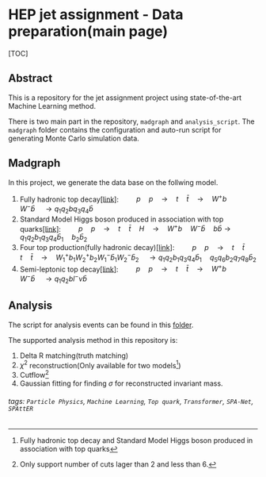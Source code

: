 HEP jet assignment - Data preparation(main page)
===
[TOC]

## Abstract 
This is a repository for the jet assignment project using state-of-the-art Machine Learning method.

There is two main part in the repository, `madgraph` and `analysis_script`. The `madgraph` folder contains the configuration and auto-run script for generating Monte Carlo simulation data.

## Madgraph
In this project, we generate the data base on the follwing model.

1. Fully hadronic top decay[[link]](https://github.com/davidho27941/HEP-jet-assignment/tree/v2/madgraph/pptt_preparation):
$\qquad p\quad p\quad \to\quad t\quad \bar{t}\quad \to\quad W^{+}b\quad W^{-}\bar{b}\quad \to q_{1}q_{2}bq_{3}q_{4}\bar{b}$
2. Standard Model Higgs boson produced in association with top quarks[[link]](https://github.com/davidho27941/HEP-jet-assignment/tree/v2/madgraph/ppttH_preparation):
$\qquad p\quad p\quad \to\quad t\quad \bar{t}\quad H\quad \to\quad W^{+}b\quad W^{-}\bar{b}\quad b\bar{b}\to q_{1}q_{2}b_{1}q_{3}q_{4}\bar{b}_{1}\quad b_{2}\bar{b}_{2}$
3. Four top production(fully hadronic decay)[[link]](https://github.com/davidho27941/HEP-jet-assignment/tree/v2/madgraph/four_top_preparation):
$\qquad p\quad p\quad \to\quad t\quad \bar{t}\quad t\quad \bar{t}\quad \to\quad W^{+}_{1}b_{1}W^{+}_{2}b_{2} W^{-}_{1}\bar{b}_{1}W^{-}_{2}\bar{b}_{2}\quad \to q_{1}q_{2}b_{1}q_{3}q_{4}\bar{b}_{1}\quad q_{5}q_{6}b_{2}q_{7}q_{8}\bar{b}_{2}$
4. Semi-leptonic top decay[[link]](https://github.com/davidho27941/HEP-jet-assignment/tree/v2/madgraph/ttbar-semi-lep_preparation):
$\qquad p\quad p\quad \to\quad t\quad \bar{t}\quad \to\quad W^{+}b\quad W^{-}\bar{b}\quad \to q_{1}q_{2}bl^{-}\nu\bar{b}$


## Analysis 

The script for analysis events can be found in this [folder](https://github.com/davidho27941/HEP-jet-assignment/tree/v2/analysis_script).

The supported analysis method in this repository is:
1. Delta R matching(truth matching)
2. $\chi^{2}$ reconstruction(Only available for two models[^1])
3. Cutflow[^2]
4. Gaussian fitting for finding $\sigma$ for reconstructed invariant mass. 



[^1]: Fully hadronic top decay and Standard Model Higgs boson produced in association with top quarks
[^2]: Only support number of cuts lager than 2 and less than 6.
###### tags: `Particle Physics`, `Machine Learning`, `Top quark`, `Transformer`, `SPA-Net`, `SPAttER`

